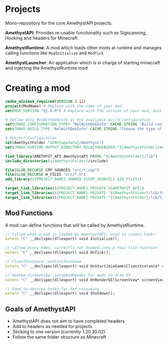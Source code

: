 # Projects

Mono-repository for the core AmethystAPI projects.

**AmethystAPI**: Provides re-usable functionality such as Sigscanning, Hooking and headers for Minecraft.

**AmethystRuntime**: A mod which loads other mods at runtime and manages calling functions like `ModInitialize` and `ModTick`

**AmethystLauncher**: An application which is in charge of starting minecraft and injecting the AmethystRuntime mod

# Creating a mod
```cmake
cmake_minimum_required(VERSION 3.12)
project(ModName) # Replace with the name of your mod
set(MOD_VERSION "@1.0.0") # Replace with the version of your mod, must be prefixed by @

# Define only RelWithDebInfo as the available build configuration
set(CMAKE_CONFIGURATION_TYPES "RelWithDebInfo" CACHE STRING "Build configurations" FORCE)
set(CMAKE_BUILD_TYPE "RelWithDebInfo" CACHE STRING "Choose the type of build, options are: Debug Release RelWithDebInfo" FORCE)

# Project Configuration
set(AmethystFolder "$ENV{appdata}/Amethyst")
set(CMAKE_RUNTIME_OUTPUT_DIRECTORY_RELWITHDEBINFO "${AmethystFolder}/mods/${PROJECT_NAME}${MOD_VERSION}")

find_library(AMETHYST_API AmethystAPI PATHS "${AmethystFolder}/lib")
include_directories(${AmethystFolder}/include)

file(GLOB_RECURSE CPP_SOURCES "src/*.cpp")
file(GLOB_RECURSE H_FILES "src/*.h")
add_library(${PROJECT_NAME} SHARED ${CPP_SOURCES} ${H_FILES})

target_link_libraries(${PROJECT_NAME} PRIVATE ${AMETHYST_API})
target_link_libraries(${PROJECT_NAME} PRIVATE "${AmethystFolder}/lib/fmt.lib")
target_link_libraries(${PROJECT_NAME} PRIVATE "${AmethystFolder}/lib/libMinHook.x64.lib")
```

## Mod Functions
A mod can define functions that will be called by AmethystRuntime.
```cpp
// Called when a mod is loaded by AmethystAPI, used to create hooks
extern "C" __declspec(dllexport) void Initialize();

// Called every 50ms, currently not hooked into a real tick function
extern "C" __declspec(dllexport) void OnTick();

// ClientInstance::onStartJoinGame
extern "C" __declspec(dllexport) void OnStartJoinGame(ClientInstance* clientInstance);

// Hooked ScreenView::setupAndRender for mods to draw UI
extern "C" __declspec(dllexport) void OnRenderUI(ScreenView* screenView, UIRenderContext* ctx);

// Used to destroy hooks for hot-reloading
extern "C" __declspec(dllexport) void Shutdown();
```

## Goals of AmethystAPI
 - AmethystAPI does not aim to have completed headers
 - Add to headers as needed for projects
 - Sticking to one version (currently 1.20.30.02)
 - Follow the same folder structure as Minecraft